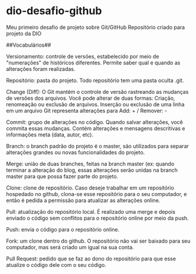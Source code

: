 # dio-desafio-github
Meu primeiro desafio de projeto sobre Git/GitHub
Repositório criado para  projeto da DIO

##Vocabulários##

Versionamento: controle de versões, estabelecido por meio de "numerações" de históricos diferentes. Permite saber qual e quando as alterações foram realizadas.

Repositório: pasta do projeto. Todo repositório tem uma pasta oculta .git. 

Change (Diff): O Git mantém o controle de versão rastreando as mudanças de versões dos arquivos. Você pode alterar de duas formas:
Criação, renomeação ou exclusão de arquivos.
Inserção ou exclusão de uma linha em um arquivo
Git representa alterações para Add: +    /   Remover:  -

Commit: grupo de alterações no código. Quando salvar alterações, você commita essas mudanças. Contém alterações e mensagens descritivas e informações meta (data, autor, etc).

Branch: o branch padrão do projeto é o master, são utilizados para separar alterações grandes ou novas funcionalidades do projeto.

Merge: união de duas branches, feitas na branch master (ex: quando terminar a alteração do blog, essas alterações serão unidas na branch master para que possa fazer parte do projeto.

Clone: clone de repositório. Caso deseje trabalhar em um repositório hospedado no github, clona-se esse repositório para o seu computador, e então é pedida a permissão para atualizar as alterações online.

Pull: atualização do repositório local. É realizado uma merge e depois enviado o código sem conflitos para o repositório online por meio da push.

Push: envia o código para o repositório online.

Fork: um clone dentro do github. O repositório não vai ser baixado para seu computador, mas será criado um igual na sua conta.

Pull Request: pedido que se faz ao dono do repositório para que esse atualize o código dele com o seu código.
